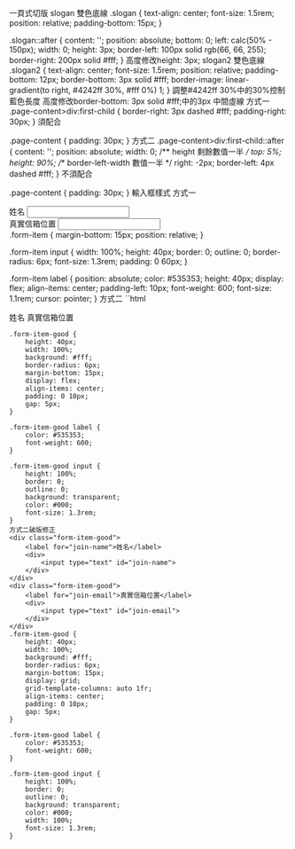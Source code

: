 一頁式切版
slogan 雙色底線
.slogan {
    text-align: center;
    font-size: 1.5rem;
    position: relative;
    padding-bottom: 15px;
}

.slogan::after {
    content: '';
    position: absolute;
    bottom: 0;
    left: calc(50% - 150px);
    width: 0;
    height: 3px;
    border-left: 100px solid rgb(66, 66, 255);
    border-right: 200px solid #fff;
}
高度修改height: 3px;
slogan2 雙色底線
.slogan2 {
    text-align: center;
    font-size: 1.5rem;
    position: relative;
    padding-bottom: 12px;
    border-bottom: 3px solid #fff;
    border-image: linear-gradient(to right, #4242ff 30%, #fff 0%) 1;
}
調整#4242ff 30%中的30%控制藍色長度
高度修改border-bottom: 3px solid #fff;中的3px
中間虛線
方式一
.page-content>div:first-child {
    border-right: 3px dashed #fff;
    padding-right: 30px;
}
須配合

.page-content {
    padding: 30px;
}
方式二
.page-content>div:first-child::after {
    content: '';
    position: absolute;
    width: 0;
    /** height 剩餘數值一半 */
    top: 5%;
    height: 90%;
    /** border-left-width 數值一半 */
    right: -2px;
    border-left: 4px dashed #fff;
}
不須配合

.page-content {
    padding: 30px;
}
輸入框樣式
方式一
<div class="form-item">
    <label for="join-name">姓名</label>
    <input type="text" id="join-name">
</div>
<div class="form-item">
    <label for="join-email">真實信箱位置</label>
    <input type="text" id="join-email">
</div>
.form-item {
    margin-bottom: 15px;
    position: relative;
}

.form-item input {
    width: 100%;
    height: 40px;
    border: 0;
    outline: 0;
    border-radius: 6px;
    font-size: 1.3rem;
    padding: 0 60px;
}

.form-item label {
    position: absolute;
    color: #535353;
    height: 40px;
    display: flex;
    align-items: center;
    padding-left: 10px;
    font-weight: 600;
    font-size: 1.1rem;
    cursor: pointer;
}
方式二
``html

姓名
真實信箱位置
```
.form-item-good {
    height: 40px;
    width: 100%;
    background: #fff;
    border-radius: 6px;
    margin-bottom: 15px;
    display: flex;
    align-items: center;
    padding: 0 10px;
    gap: 5px;
}

.form-item-good label {
    color: #535353;
    font-weight: 600;
}

.form-item-good input {
    height: 100%;
    border: 0;
    outline: 0;
    background: transparent;
    color: #000;
    font-size: 1.3rem;
}
方式二破版修正
<div class="form-item-good">
    <label for="join-name">姓名</label>
    <div>
        <input type="text" id="join-name">
    </div>
</div>
<div class="form-item-good">
    <label for="join-email">真實信箱位置</label>
    <div>
        <input type="text" id="join-email">
    </div>
</div>
.form-item-good {
    height: 40px;
    width: 100%;
    background: #fff;
    border-radius: 6px;
    margin-bottom: 15px;
    display: grid;
    grid-template-columns: auto 1fr;
    align-items: center;
    padding: 0 10px;
    gap: 5px;
}

.form-item-good label {
    color: #535353;
    font-weight: 600;
}

.form-item-good input {
    height: 100%;
    border: 0;
    outline: 0;
    background: transparent;
    color: #000;
    width: 100%;
    font-size: 1.3rem;
}